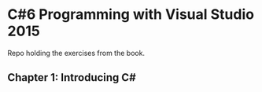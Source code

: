# C#6 Programming with Visual Studio 2015
Repo holding the exercises from the book.

## Chapter 1: Introducing C#
